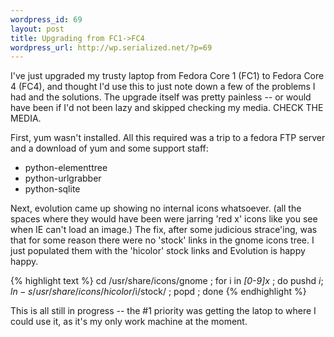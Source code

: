```yaml
--- 
wordpress_id: 69
layout: post
title: Upgrading from FC1->FC4
wordpress_url: http://wp.serialized.net/?p=69
---
```

I've just upgraded my trusty laptop from Fedora Core 1 (FC1) to Fedora Core 4 (FC4), and thought I'd use this to just note down a few of the problems I had and the solutions. The upgrade itself was pretty painless -- or would have been if I'd not been lazy and skipped checking my media. <span class="caps">CHECK THE MEDIA.</span>

First, yum wasn't installed. All this required was a trip to a fedora <span class="caps">FTP </span>server and a download of yum and some support staff:

* python-elementtree
* python-urlgrabber
* python-sqlite

Next, evolution came up showing no internal icons whatsoever. (all the spaces where they would have been were jarring 'red x' icons like you see when IE can't load an image.)
The fix, after some judicious strace'ing, was that for some reason there were no 'stock' links in the gnome icons tree. I just populated them with the 'hicolor' stock links and Evolution is happy happy.


{% highlight text %}
    cd /usr/share/icons/gnome ; for i in *[0-9]x* ; do pushd $i ; ln -s /usr/share/icons/hicolor/$i/stock/ ; popd ; done
{% endhighlight %}

This is all still in progress -- the #1 priority was getting the latop to where I could use it, as it's my only work machine at the moment.
